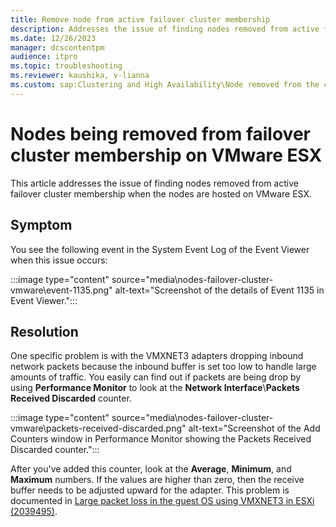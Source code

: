 ```yaml
---
title: Remove node from active failover cluster membership
description: Addresses the issue of finding nodes removed from active failover cluster membership.
ms.date: 12/26/2023
manager: dcscontentpm
audience: itpro
ms.topic: troubleshooting
ms.reviewer: kaushika, v-lianna
ms.custom: sap:Clustering and High Availability\Node removed from the cluster, csstroubleshoot
---
```

# Nodes being removed from failover cluster membership on VMware ESX

This article addresses the issue of finding nodes removed from active failover cluster membership when the nodes are hosted on VMware ESX.

## Symptom

You see the following event in the System Event Log of the Event Viewer when this issue occurs:

:::image type="content" source="media\nodes-failover-cluster-vmware\event-1135.png" alt-text="Screenshot of the details of Event 1135 in Event Viewer.":::

## Resolution

One specific problem is with the VMXNET3 adapters dropping inbound network packets because the inbound buffer is set too low to handle large amounts of traffic. You easily can find out if packets are being drop by using **Performance Monitor** to look at the **Network Interface**\\**Packets Received Discarded** counter.

:::image type="content" source="media\nodes-failover-cluster-vmware\packets-received-discarded.png" alt-text="Screenshot of the Add Counters window in Performance Monitor showing the Packets Received Discarded counter.":::

After you've added this counter, look at the **Average**, **Minimum**, and **Maximum** numbers. If the values are higher than zero, then the receive buffer needs to be adjusted upward for the adapter. This problem is documented in [Large packet loss in the guest OS using VMXNET3 in ESXi (2039495)](https://kb.vmware.com/s/article/2039495).
